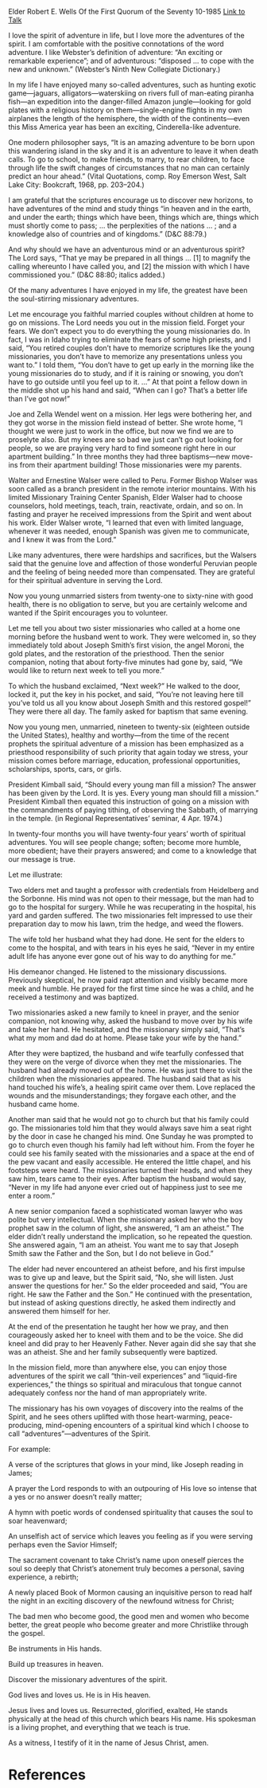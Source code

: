 Elder Robert E. Wells
Of the First Quorum of the Seventy
10-1985
[Link to Talk](https://www.churchofjesuschrist.org/study/general-conference/1985/10/adventures-of-the-spirit?lang=eng)

I love the spirit of adventure in life, but I love more the adventures of the spirit. I am comfortable with the positive connotations of the word adventure. I like Webster’s definition of adventure: “An exciting or remarkable experience”; and of adventurous: “disposed … to cope with the new and unknown.” (Webster’s Ninth New Collegiate Dictionary.)

In my life I have enjoyed many so-called adventures, such as hunting exotic game—jaguars, alligators—waterskiing on rivers full of man-eating piranha fish—an expedition into the danger-filled Amazon jungle—looking for gold plates with a religious history on them—single-engine flights in my own airplanes the length of the hemisphere, the width of the continents—even this Miss America year has been an exciting, Cinderella-like adventure.

One modern philosopher says, “It is an amazing adventure to be born upon this wandering island in the sky and it is an adventure to leave it when death calls. To go to school, to make friends, to marry, to rear children, to face through life the swift changes of circumstances that no man can certainly predict an hour ahead.” (Vital Quotations, comp. Roy Emerson West, Salt Lake City: Bookcraft, 1968, pp. 203–204.)

I am grateful that the scriptures encourage us to discover new horizons, to have adventures of the mind and study things “in heaven and in the earth, and under the earth; things which have been, things which are, things which must shortly come to pass; … the perplexities of the nations … ; and a knowledge also of countries and of kingdoms.” (D&C 88:79.)

And why should we have an adventurous mind or an adventurous spirit? The Lord says, “That ye may be prepared in all things … [1] to magnify the calling whereunto I have called you, and [2] the mission with which I have commissioned you.” (D&C 88:80; italics added.)

Of the many adventures I have enjoyed in my life, the greatest have been the soul-stirring missionary adventures.

Let me encourage you faithful married couples without children at home to go on missions. The Lord needs you out in the mission field. Forget your fears. We don’t expect you to do everything the young missionaries do. In fact, I was in Idaho trying to eliminate the fears of some high priests, and I said, “You retired couples don’t have to memorize scriptures like the young missionaries, you don’t have to memorize any presentations unless you want to.” I told them, “You don’t have to get up early in the morning like the young missionaries do to study, and if it is raining or snowing, you don’t have to go outside until you feel up to it. …” At that point a fellow down in the middle shot up his hand and said, “When can I go? That’s a better life than I’ve got now!”

Joe and Zella Wendel went on a mission. Her legs were bothering her, and they got worse in the mission field instead of better. She wrote home, “I thought we were just to work in the office, but now we find we are to proselyte also. But my knees are so bad we just can’t go out looking for people, so we are praying very hard to find someone right here in our apartment building.” In three months they had three baptisms—new move-ins from their apartment building! Those missionaries were my parents.

Walter and Ernestine Walser were called to Peru. Former Bishop Walser was soon called as a branch president in the remote interior mountains. With his limited Missionary Training Center Spanish, Elder Walser had to choose counselors, hold meetings, teach, train, reactivate, ordain, and so on. In fasting and prayer he received impressions from the Spirit and went about his work. Elder Walser wrote, “I learned that even with limited language, whenever it was needed, enough Spanish was given me to communicate, and I knew it was from the Lord.”

Like many adventures, there were hardships and sacrifices, but the Walsers said that the genuine love and affection of those wonderful Peruvian people and the feeling of being needed more than compensated. They are grateful for their spiritual adventure in serving the Lord.

Now you young unmarried sisters from twenty-one to sixty-nine with good health, there is no obligation to serve, but you are certainly welcome and wanted if the Spirit encourages you to volunteer.

Let me tell you about two sister missionaries who called at a home one morning before the husband went to work. They were welcomed in, so they immediately told about Joseph Smith’s first vision, the angel Moroni, the gold plates, and the restoration of the priesthood. Then the senior companion, noting that about forty-five minutes had gone by, said, “We would like to return next week to tell you more.”

To which the husband exclaimed, “Next week?” He walked to the door, locked it, put the key in his pocket, and said, “You’re not leaving here till you’ve told us all you know about Joseph Smith and this restored gospel!” They were there all day. The family asked for baptism that same evening.

Now you young men, unmarried, nineteen to twenty-six (eighteen outside the United States), healthy and worthy—from the time of the recent prophets the spiritual adventure of a mission has been emphasized as a priesthood responsibility of such priority that again today we stress, your mission comes before marriage, education, professional opportunities, scholarships, sports, cars, or girls.

President Kimball said, “Should every young man fill a mission? The answer has been given by the Lord. It is yes. Every young man should fill a mission.” President Kimball then equated this instruction of going on a mission with the commandments of paying tithing, of observing the Sabbath, of marrying in the temple. (in Regional Representatives’ seminar, 4 Apr. 1974.)

In twenty-four months you will have twenty-four years’ worth of spiritual adventures. You will see people change; soften; become more humble, more obedient; have their prayers answered; and come to a knowledge that our message is true.

Let me illustrate:

Two elders met and taught a professor with credentials from Heidelberg and the Sorbonne. His mind was not open to their message, but the man had to go to the hospital for surgery. While he was recuperating in the hospital, his yard and garden suffered. The two missionaries felt impressed to use their preparation day to mow his lawn, trim the hedge, and weed the flowers.

The wife told her husband what they had done. He sent for the elders to come to the hospital, and with tears in his eyes he said, “Never in my entire adult life has anyone ever gone out of his way to do anything for me.”

His demeanor changed. He listened to the missionary discussions. Previously skeptical, he now paid rapt attention and visibly became more meek and humble. He prayed for the first time since he was a child, and he received a testimony and was baptized.

Two missionaries asked a new family to kneel in prayer, and the senior companion, not knowing why, asked the husband to move over by his wife and take her hand. He hesitated, and the missionary simply said, “That’s what my mom and dad do at home. Please take your wife by the hand.”

After they were baptized, the husband and wife tearfully confessed that they were on the verge of divorce when they met the missionaries. The husband had already moved out of the home. He was just there to visit the children when the missionaries appeared. The husband said that as his hand touched his wife’s, a healing spirit came over them. Love replaced the wounds and the misunderstandings; they forgave each other, and the husband came home.

Another man said that he would not go to church but that his family could go. The missionaries told him that they would always save him a seat right by the door in case he changed his mind. One Sunday he was prompted to go to church even though his family had left without him. From the foyer he could see his family seated with the missionaries and a space at the end of the pew vacant and easily accessible. He entered the little chapel, and his footsteps were heard. The missionaries turned their heads, and when they saw him, tears came to their eyes. After baptism the husband would say, “Never in my life had anyone ever cried out of happiness just to see me enter a room.”

A new senior companion faced a sophisticated woman lawyer who was polite but very intellectual. When the missionary asked her who the boy prophet saw in the column of light, she answered, “I am an atheist.” The elder didn’t really understand the implication, so he repeated the question. She answered again, “I am an atheist. You want me to say that Joseph Smith saw the Father and the Son, but I do not believe in God.”

The elder had never encountered an atheist before, and his first impulse was to give up and leave, but the Spirit said, “No, she will listen. Just answer the questions for her.” So the elder proceeded and said, “You are right. He saw the Father and the Son.” He continued with the presentation, but instead of asking questions directly, he asked them indirectly and answered them himself for her.

At the end of the presentation he taught her how we pray, and then courageously asked her to kneel with them and to be the voice. She did kneel and did pray to her Heavenly Father. Never again did she say that she was an atheist. She and her family subsequently were baptized.

In the mission field, more than anywhere else, you can enjoy those adventures of the spirit we call “thin-veil experiences” and “liquid-fire experiences,” the things so spiritual and miraculous that tongue cannot adequately confess nor the hand of man appropriately write.

The missionary has his own voyages of discovery into the realms of the Spirit, and he sees others uplifted with those heart-warming, peace-producing, mind-opening encounters of a spiritual kind which I choose to call “adventures”—adventures of the Spirit.

For example:





A verse of the scriptures that glows in your mind, like Joseph reading in James;





A prayer the Lord responds to with an outpouring of His love so intense that a yes or no answer doesn’t really matter;





A hymn with poetic words of condensed spirituality that causes the soul to soar heavenward;





An unselfish act of service which leaves you feeling as if you were serving perhaps even the Savior Himself;





The sacrament covenant to take Christ’s name upon oneself pierces the soul so deeply that Christ’s atonement truly becomes a personal, saving experience, a rebirth;





A newly placed Book of Mormon causing an inquisitive person to read half the night in an exciting discovery of the newfound witness for Christ;





The bad men who become good, the good men and women who become better, the great people who become greater and more Christlike through the gospel.





Be instruments in His hands.

Build up treasures in heaven.

Discover the missionary adventures of the spirit.

God lives and loves us. He is in His heaven.

Jesus lives and loves us. Resurrected, glorified, exalted, He stands physically at the head of this church which bears His name. His spokesman is a living prophet, and everything that we teach is true.

As a witness, I testify of it in the name of Jesus Christ, amen.

# References
